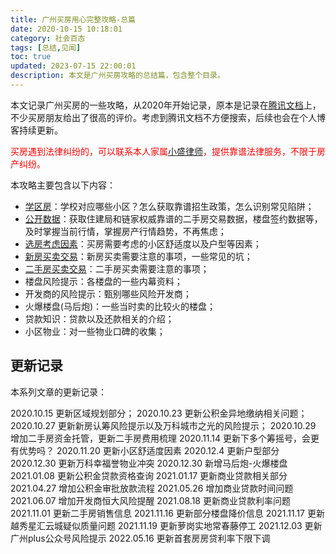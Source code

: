 ```yaml
---
title: 广州买房用心完整攻略-总篇
date: 2020-10-15 10:18:01
category: 社会百态
tags: [总结,见闻]
toc: true
updated: 2023-07-15 22:00:01
description: 本文是广州买房攻略的总结篇，包含整个目录。
---
```


本文记录广州买房的一些攻略，从2020年开始记录，原本是记录在[腾讯文档](https://docs.qq.com/doc/DVm5qRFBsd292WlpM)上，不少买房朋友给出了很高的评价。考虑到腾讯文档不方便搜索，后续也会在个人博客持续更新。

<span style='color:red'>买房遇到法律纠纷的，可以联系本人家属[小盛律师](https://selfboot.cn/links)，提供靠谱法律服务，不限于房产纠纷。</span>

本攻略主要包含以下内容：

- [学区房](https://selfboot.cn/2020/10/15/gz_house_school/)：学校对应哪些小区？怎么获取靠谱招生政策，怎么识别常见陷阱；
- [公开数据](https://selfboot.cn/2020/10/16/gz_house_data/)：获取住建局和链家权威靠谱的二手房交易数据，楼盘签约数据等，及时掌握当前行情，掌握房产行情趋势，不再焦虑；
- [选房考虑因素](https://selfboot.cn/2020/10/16/gz_house_think/)：买房需要考虑的小区舒适度以及户型等因素；
- [新房买卖交易](https://selfboot.cn/2020/10/17/gz_house_new/)：新房买卖需要注意的事项，一些常见的坑；
- [二手房买卖交易](https://selfboot.cn/2020/10/17/gz_house_second/)：二手房买卖需要注意的事项；
- 楼盘风险提示：各楼盘的一些内幕资料；
- 开发商的风险提示：甄别哪些风险开发商；
- 火爆楼盘(马后炮)：一些当时卖的比较火的楼盘；
- 贷款知识：贷款以及还款相关的介绍；
- 小区物业：对一些物业口碑的收集；

<!--more-->

## 更新记录

本系列文章的更新记录：

2020.10.15  更新区域规划部分；
2020.10.23  更新公积金异地缴纳相关问题；
2020.10.27  更新新房认筹风险提示以及万科城市之光的风险提示；
2020.10.29  增加二手房资金托管，更新二手房费用梳理
2020.11.14  更新下多个筹摇号，会更有优势吗？
2020.11.20  更新小区舒适度因素
2020.12.4  更新户型部分
2020.12.30 更新万科幸福誉物业冲突
2020.12.30 新增马后炮-火爆楼盘
2021.01.08 更新公积金贷款资格查询
2021.01.17 更新商业贷款相关部分
2021.04.27 增加公积金审批放款流程
2021.05.26 增加商业贷款时间问题
2021.06.07 增加开发商恒大风险提醒
2021.08.18 更新商业贷款利率问题
2021.11.01 更新二手房销售信息
2021.11.16 更新部分楼盘降价信息
2021.11.17 更新越秀星汇云城疑似质量问题
2021.11.19 更新萝岗实地常春藤停工
2021.12.03 更新广州plus公众号风险提示 
2022.05.16 更新首套房房贷利率下限下调
